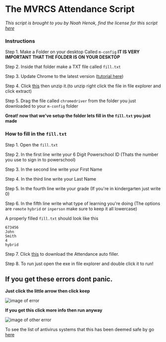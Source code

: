 # The MVRCS Attendance Script

*This script is brought to you by Noah Henok, find the license for this script [here](license)*

### Instructions

Step 1. Make a Folder on your desktop Called `m-config` **IT IS VERY IMPORTANT THAT THE FOLDER IS ON YOUR DESKTOP**


Step 2. Inside that folder make a TXT file called `fill.txt`


Step 3. Update Chrome to the latest version ([tutorial here](https://support.google.com/chrome/answer/95414?co=GENIE.Platform%3DDesktop&hl=en))


Step 4. Click [this](https://chromedriver.storage.googleapis.com/90.0.4430.24/chromedriver_win32.zip) then unzip it.(to unzip right click the file in file explorer and click extract)


Step 5. Drag the file called `chromedriver` from the folder you just downloaded to your `m-config` folder

**Great! now that we've setup the folder lets fill in the `fill.txt` you just made**


### How to fill in the `fill.txt`

Step 1. Open the `fill.txt`


Step 2. In the first line write your 6 Digit Powerschool ID (Thats the number you use to sign in to powerschool)


Step 3. In the second line write your First Name


Step 4. In the third line write your Last Name


Step 5. In the fourth line write your grade (If you're in kindergarten just write 0)


Step 6. In the fifth line write what type of learning you're doing (The options are `remote` `hybrid` or `inperson` make sure to keep it all lowercase)


A properly filled `fill.txt` should look like this
```
673456
John
Smith
4
hybrid
```


Step 7. Click [this](https://github.com/Noah-It-All/MVRCS-Attendance-Auto-Filler/releases/download/2.0/Attendance.exe) to download the Attendance auto filler.


Step 8. To run just open the exe in file explorer and double click it to run!


## If you get these errors dont panic.

**Just click the little arrow then click keep**

![image of error](https://i.imgur.com/g2MWmHr.png)


**If you get this click more info then run anyway**

![image of other error](https://i.imgur.com/iiEzuHc.png)

To see the list of antivirus systems that this has been deemed safe by go [here](antivirus.md)
